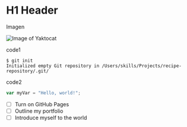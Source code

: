 # H1 Header

Imagen

![Image of Yaktocat](https://octodex.github.com/images/yaktocat.png)

code1
```
$ git init
Initialized empty Git repository in /Users/skills/Projects/recipe-repository/.git/
```

code2
``` javascript
var myVar = "Hello, world!";
```
- [ ] Turn on GitHub Pages
- [ ] Outline my portfolio
- [ ] Introduce myself to the world
